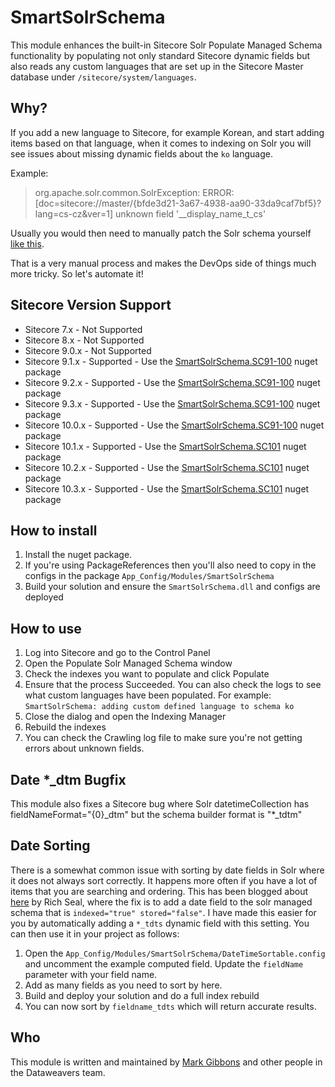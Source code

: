 # SmartSolrSchema

This module enhances the built-in Sitecore Solr Populate Managed Schema functionality by populating not only standard Sitecore dynamic fields but also reads any custom languages that are set up in the Sitecore Master database under `/sitecore/system/languages`.

## Why?

If you add a new language to Sitecore, for example Korean, and start adding items based on that language, when it comes to indexing on Solr you will see issues about missing dynamic fields about the `ko` language.

Example:

> org.apache.solr.common.SolrException: ERROR: [doc=sitecore://master/{bfde3d21-3a67-4938-aa90-33da9caf7bf5}?lang=cs-cz&ver=1] unknown field '__display_name_t_cs' 

Usually you would then need to manually patch the Solr schema yourself [like this](https://sitecore.stackexchange.com/a/2042/1278).

That is a very manual process and makes the DevOps side of things much more tricky. So let's automate it!

## Sitecore Version Support

* Sitecore 7.x - Not Supported
* Sitecore 8.x - Not Supported
* Sitecore 9.0.x - Not Supported
* Sitecore 9.1.x - Supported - Use the [SmartSolrSchema.SC91-100](https://www.nuget.org/packages/SmartSolrSchema.SC91-100) nuget package
* Sitecore 9.2.x - Supported - Use the [SmartSolrSchema.SC91-100](https://www.nuget.org/packages/SmartSolrSchema.SC91-100) nuget package
* Sitecore 9.3.x - Supported - Use the [SmartSolrSchema.SC91-100](https://www.nuget.org/packages/SmartSolrSchema.SC91-100) nuget package
* Sitecore 10.0.x - Supported - Use the [SmartSolrSchema.SC91-100](https://www.nuget.org/packages/SmartSolrSchema.SC91-100) nuget package
* Sitecore 10.1.x - Supported - Use the [SmartSolrSchema.SC101](https://www.nuget.org/packages/SmartSolrSchema.SC101) nuget package
* Sitecore 10.2.x - Supported - Use the [SmartSolrSchema.SC101](https://www.nuget.org/packages/SmartSolrSchema.SC101) nuget package
* Sitecore 10.3.x - Supported - Use the [SmartSolrSchema.SC101](https://www.nuget.org/packages/SmartSolrSchema.SC101) nuget package

## How to install

1. Install the nuget package.
2. If you're using PackageReferences then you'll also need to copy in the configs in the package `App_Config/Modules/SmartSolrSchema`
3. Build your solution and ensure the `SmartSolrSchema.dll` and configs are deployed

## How to use

1. Log into Sitecore and go to the Control Panel
2. Open the Populate Solr Managed Schema window
3. Check the indexes you want to populate and click Populate
4. Ensure that the process Succeeded. You can also check the logs to see what custom languages have been populated. For example: `SmartSolrSchema: adding custom defined language to schema ko`
5. Close the dialog and open the Indexing Manager
6. Rebuild the indexes
7. You can check the Crawling log file to make sure you're not getting errors about unknown fields.

## Date *_dtm Bugfix

This module also fixes a Sitecore bug where Solr datetimeCollection has fieldNameFormat="{0}_dtm" but the schema builder format is "*_tdtm"

## Date Sorting

There is a somewhat common issue with sorting by date fields in Solr where it does not always sort correctly. It happens more often if you have a lot of items that you are searching and ordering.
This has been blogged about [here](https://www.sitecorenutsbolts.net/2014/11/06/Sitecore-Sorting-by-Date-with-SOLR/) by Rich Seal, where the fix is to add a date field to the solr managed schema that is `indexed="true" stored="false"`.
I have made this easier for you by automatically adding a `*_tdts` dynamic field with this setting. You can then use it in your project as follows:

1. Open the `App_Config/Modules/SmartSolrSchema/DateTimeSortable.config` and uncomment the example computed field. Update the `fieldName` parameter with your field name.
2. Add as many fields as you need to sort by here.
3. Build and deploy your solution and do a full index rebuild
4. You can now sort by `fieldname_tdts` which will return accurate results.

## Who

This module is written and maintained by [Mark Gibbons](https://github.com/markgibbons25) and other people in the Dataweavers team.